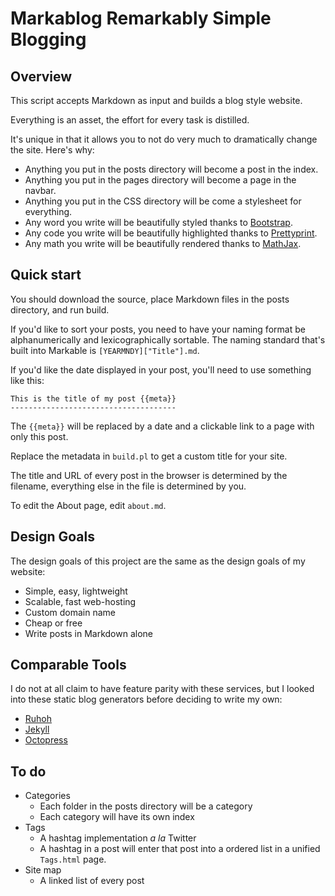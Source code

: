 Markablog Remarkably Simple Blogging
====================================

## Overview

This script accepts Markdown as input and builds a blog
style website.

Everything is an asset, the effort for every task is distilled.

It's unique in that it allows you to not do very much to
dramatically change the site. Here's why:

- Anything you put in the posts directory will become a post in the index.
- Anything you put in the pages directory will become a page in the navbar.
- Anything you put in the CSS directory will be come a stylesheet for everything.
- Any word you write will be beautifully styled thanks to [Bootstrap](http://twitter.github.io/bootstrap/).
- Any code you write will be beautifully highlighted thanks to [Prettyprint](http://code.google.com/p/google-code-prettify/).
- Any math you write will be beautifully rendered thanks to [MathJax](http://www.mathjax.org).

## Quick start

You should download the source, place Markdown files in the posts
directory, and run build.

If you'd like to sort your posts, you need to have your naming format
be alphanumerically and lexicographically sortable. The naming standard
that's built into Markable is `[YEARMNDY]["Title"].md`.

If you'd like the date displayed in your post, you'll need to use something
like this:

    This is the title of my post {{meta}}
    -------------------------------------

The `{{meta}}` will be replaced by a date and a clickable link to a page
with only this post.

Replace the metadata in `build.pl` to get a custom title for your site.

The title and URL of every post in the browser is determined by the filename,
everything else in the file is determined by you.

To edit the About page, edit `about.md`.

## Design Goals

The design goals of this project are the same as the design goals of my website:

- Simple, easy, lightweight
- Scalable, fast web-hosting
- Custom domain name
- Cheap or free
- Write posts in Markdown alone

## Comparable Tools

I do not at all claim to have feature parity with these services,
but I looked into these static blog generators before deciding to 
write my own:

- [Ruhoh](http://ruhoh.com)
- [Jekyll](https://github.com/mojombo/jekyll)
- [Octopress](http://octopress.org)

## To do

- Categories
	- Each folder in the posts directory will be a category
	- Each category will have its own index
- Tags
	- A hashtag implementation *a la* Twitter
	- A hashtag in a post will enter that post into a
	  ordered list in a unified `Tags.html` page.
- Site map
	- A linked list of every post